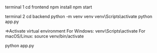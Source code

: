 terminal 1
cd frontend
npm install
npm start

terminal 2
cd backend
python -m venv venv
venv\Scripts\activate
python app.py

=>Activate virtual environment
For Windows:
venv\Scripts\activate
For macOS/Linux:
source venv/bin/activate

python app.py
